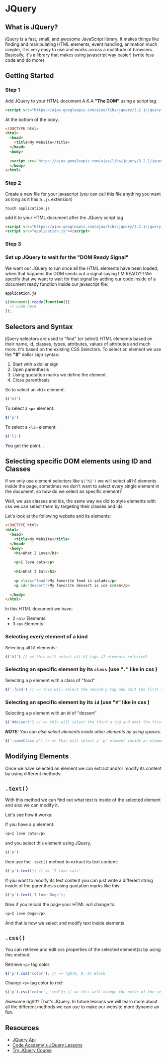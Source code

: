 # JQuery

## What is JQuery?

jQuery is a fast, small, and awesome JavaScript library. It makes things like finding and manipulating HTML elements, event handling, animation much simpler, it is very easy to use and works across a multitude of browsers. Basically, it's a library that makes using javascript way easier! (write less code and do more)


## Getting Started

### Step 1
Add JQuery to your HTML document A.K.A **"The DOM"** using a script tag.

```html
<script src="https://ajax.googleapis.com/ajax/libs/jquery/3.2.1/jquery.min.js"></script>
```

At the bottom of the body.


```html
<!DOCTYPE html>
<html>
  <head>
    <title>My Website</title>
  </head>
  <body>
    
  <script src="https://ajax.googleapis.com/ajax/libs/jquery/3.2.1/jquery.min.js"></script>
  </body>
</html>
```

### Step 2

Create a new file for your javascript (you can call this file anything you want as long as it has a `.js` extension) 

```
touch application.js
```

add it to your HTML document after the JQuery script tag

```html
<script src="https://ajax.googleapis.com/ajax/libs/jquery/3.2.1/jquery.min.js"></script>
<script src="application.js"></script>
```

### Step 3 
### Set up JQuery to wait for the "DOM Ready Signal"

We want our JQuery to run once all the HTML elements have been loaded, when that happens the DOM sends out a signal saying I'M READY!!! We specify that we want to wait for that signal by adding our code inside of a document ready function inside our javascript file:

**`application.js`**

```js
$(document).ready(function(){
  // code here
});
```

## Selectors and Syntax
jQuery selectors are used to "find" (or select) HTML elements based on their name, id, classes, types, attributes, values of attributes and much more. It's based on the existing CSS Selectors. To select an element we use the **"$"** dollar sign syntax:

1. Start with a dollar sign
2. Open parenthesis 
3. Using quotation marks we define the element
4. Close parenthesis

So to select an `<h1>` element:

```js
$('h1')
```

To select a `<p>` element:

```js
$('p')
```

To select a `<li>` element:

```js
$('li')
```

You get the point... 

## Selecting specific DOM elements using ID and Classes

If we only use element selectors like `$('h1')` we will select all h1 elements inside the page, sometimes we don't want to select every single element in the document, so how do we select an specific element?

Well, we use classes and ids, the same way we did to style elements with css we can select them by targeting their classes and ids.

Let's look at the following website and its elements:

```html
<!DOCTYPE html>
<html>
  <head>
    <title>My Website</title>
  </head>
  <body>
    <h1>What I Love</h1>
    
    <p>I love cats</p>
    
    <h1>What I Eat</h1>
    
    <p class="food">My favorite food is salads</p>
    <p id="dessert">My favorite dessert is ice cream</p>
  
  </body>
</html>
```

In this HTML document we have: 

- 2 `<h1>` Elements
- 3 `<p>` Elements

### Selecting every element of a kind

Selecting all h1 elements:

```js
$('h1') // => this will select all h1 tags (2 elements selected)
```

### Selecting an specific element by its `class` (use "`.`" like in css )

Selecting a p element with a class of "food"

```js
$('.food') // => this will select the second p tag and omit the first and last p tags (1 element selected)
```


### Selecting an specific element by its `id` (use "`#`" like in css )

Selecting a p element with an id of "dessert"

```js
$('#dessert') // => this will select the third p tag and omit the first two p elements (1 element selected)
```

***NOTE:*** *You can also select elements inside other elements by using spaces.*

```js
$('.someClass p') // => This will select a 'p' element inside an element with a class of 'someClass'
```

## Modifying Elements

Once we have selected an element we can extract and/or modify its content by using different methods:

## `.text()`

With this method we can find out what text is inside of the selected element and also we can modify it.

Let's see how it works:

If you have a p element:

```html
<p>I love cats</p>
```

and you select this element using JQuery,

```js
$('p')
```

then use the `.text()` method to extract its text content:

```js
$('p').text(); // => 'I love cats'
```

If you want to modify its text content you can just write a different string inside of the parenthesis using quotation marks like this:

```js
$('p').text('I love Dogs');
```

Now if you reload the page your HTML will change to:

```html
<p>I love Dogs</p>
```

And that is how we select and modify text inside elements.


## `.css()`

You can retrieve and edit css properties of the selected element(s) by using this method.

Retrieve `<p>` tag color:

```js
$('p').css('color'); // => rgb(0, 0, 0) Black
```

Change `<p>` tag color to red:

```js
$('p').css('color', 'red'); // => this will change the color of the selected tag to red.
```

Awesome right!? That's JQuery. In future lessons we will learn more about all the different methods we can use to make our website more dynamic an fun.

## Resources

* [JQuery Api](http://api.jquery.com/)
* [Code Academy's JQuery Lessons](https://www.codecademy.com/learn/jquery)
* [Try JQuery Course](http://try.jquery.com/)

